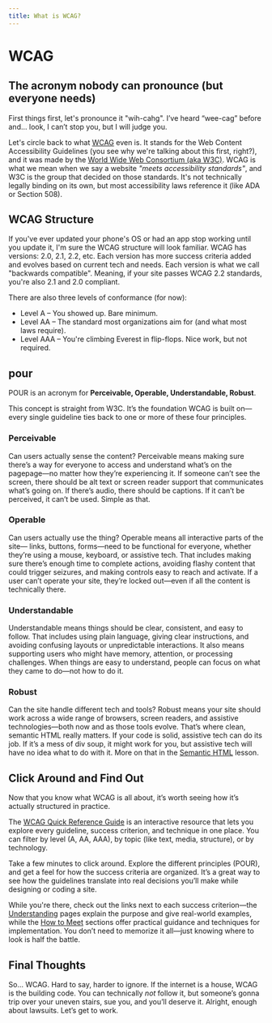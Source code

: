 ```yaml
---
title: What is WCAG?
---
```

# WCAG
<h2 class="subheading">The acronym nobody can pronounce (but everyone needs)</h2>

First things first, let's pronounce it "wih-cahg". I’ve heard “wee-cag” before and... look, I can’t stop you, but I will judge you.

<!-- link for w3c and wcag? -->
Let's circle back to what [WCAG](https://www.w3.org/WAI/standards-guidelines/wcag/) even is. It stands for the Web Content Accessibility Guidelines (you see why we're talking about this first, right?), and it was made by the [World Wide Web Consortium (aka W3C)](https://www.w3.org/). WCAG is what we mean when we say a website *"meets accessibility standards"*, and W3C is the group that decided on those standards. It's not technically legally binding on its own, but most accessibility laws reference it (like ADA or Section 508).

## WCAG Structure

If you've ever updated your phone's OS or had an app stop working until you update it, I'm sure the WCAG structure will look familiar. WCAG has versions: 2.0, 2.1, 2.2, etc. Each version has more success criteria added and evolves based on current tech and needs. Each version is what we call "backwards compatible". Meaning, if your site passes WCAG 2.2 standards, you're also 2.1 and 2.0 compliant.

There are also three levels of conformance (for now):

- Level A – You showed up. Bare minimum.
- Level AA – The standard most organizations aim for (and what most laws require).
- Level AAA – You're climbing Everest in flip-flops. Nice work, but not required.

## <span class="uppercase">pour</span>

<span class="uppercase">POUR</span> is an acronym for **Perceivable, Operable, Understandable, Robust**.

This concept is straight from W3C. It’s the foundation WCAG is built on—every single guideline ties back to one or more of these four principles.

### Perceivable
Can users actually sense the content? Perceivable means making sure there’s a way for everyone to access and understand what’s on the pagepage—no matter how they’re experiencing it. If someone can’t see the screen, there should be alt text or screen reader support that communicates what’s going on. If there’s audio, there should be captions. If it can’t be perceived, it can’t be used. Simple as that.

### Operable
Can users actually use the thing? Operable means all interactive parts of the site— links, buttons, forms—need to be functional for everyone, whether they’re using a mouse, keyboard, or assistive tech. That includes making sure there’s enough time to complete actions, avoiding flashy content that could trigger seizures, and making controls easy to reach and activate. If a user can’t operate your site, they’re locked out—even if all the content is technically there.

### Understandable
Understandable means things should be clear, consistent, and easy to follow. That includes using plain language, giving clear instructions, and avoiding confusing layouts or unpredictable interactions. It also means supporting users who might have memory, attention, or processing challenges. When things are easy to understand, people can focus on what they came to do—not how to do it.

### Robust
Can the site handle different tech and tools? Robust means your site should work across a wide range of browsers, screen readers, and assistive technologies—both now and as those tools evolve. That’s where clean, semantic HTML really matters. If your code is solid, assistive tech can do its job. If it’s a mess of div soup, it might work for you, but assistive tech will have no idea what to do with it. More on that in the [Semantic HTML](/lessons/06_semantic-html/instruction) lesson.

## Click Around and Find Out
Now that you know what WCAG is all about, it’s worth seeing how it’s actually structured in practice.

<!-- LINK -->
The [WCAG Quick Reference Guide](https://www.w3.org/WAI/WCAG22/quickref/) is an interactive resource that lets you explore every guideline, success criterion, and technique in one place. You can filter by level (A, AA, AAA), by topic (like text, media, structure), or by technology.

Take a few minutes to click around. Explore the different principles (POUR), and get a feel for how the success criteria are organized. It’s a great way to see how the guidelines translate into real decisions you’ll make while designing or coding a site.

While you're there, check out the links next to each success criterion—the [Understanding](https://www.w3.org/WAI/WCAG22/Understanding/) pages explain the purpose and give real-world examples, while the [How to Meet](https://www.w3.org/WAI/WCAG22/quickref/#how-to-meet) sections offer practical guidance and techniques for implementation. You don’t need to memorize it all—just knowing where to look is half the battle.

## Final Thoughts

<!-- little house? -->
So... WCAG. Hard to say, harder to ignore. If the internet is a house, WCAG is the building code. You can technically *not* follow it, but someone’s gonna trip over your uneven stairs, sue you, and you’ll deserve it. Alright, enough about lawsuits. Let’s get to work.